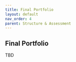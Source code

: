 ```yaml
---
title: Final Portfolio
layout: default
nav_order: 4
parent: Structure & Assessment
---
```


## Final Portfolio

TBD
